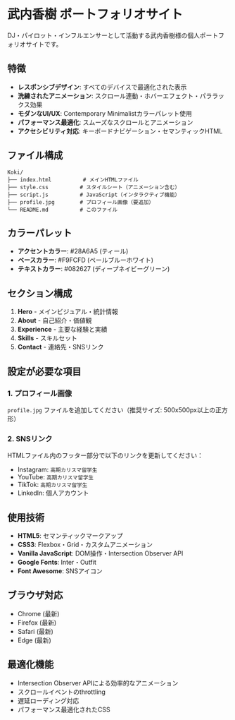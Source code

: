 # 武内香樹 ポートフォリオサイト

DJ・パイロット・インフルエンサーとして活動する武内香樹様の個人ポートフォリオサイトです。

## 特徴

- **レスポンシブデザイン**: すべてのデバイスで最適化された表示
- **洗練されたアニメーション**: スクロール連動・ホバーエフェクト・パララックス効果
- **モダンなUI/UX**: Contemporary Minimalistカラーパレット使用
- **パフォーマンス最適化**: スムーズなスクロールとアニメーション
- **アクセシビリティ対応**: キーボードナビゲーション・セマンティックHTML

## ファイル構成

```
Koki/
├── index.html          # メインHTMLファイル
├── style.css          # スタイルシート（アニメーション含む）
├── script.js          # JavaScript（インタラクティブ機能）
├── profile.jpg        # プロフィール画像（要追加）
└── README.md          # このファイル
```

## カラーパレット

- **アクセントカラー**: #28A6A5 (ティール)
- **ベースカラー**: #F9FCFD (ペールブルーホワイト)
- **テキストカラー**: #082627 (ディープネイビーグリーン)

## セクション構成

1. **Hero** - メインビジュアル・統計情報
2. **About** - 自己紹介・価値観
3. **Experience** - 主要な経験と実績
4. **Skills** - スキルセット
5. **Contact** - 連絡先・SNSリンク

## 設定が必要な項目

### 1. プロフィール画像
`profile.jpg` ファイルを追加してください（推奨サイズ: 500x500px以上の正方形）

### 2. SNSリンク
HTMLファイル内のフッター部分で以下のリンクを更新してください：
- Instagram: `高期カリスマ留学生`
- YouTube: `高期カリスマ留学生`
- TikTok: `高期カリスマ留学生`
- LinkedIn: 個人アカウント

## 使用技術

- **HTML5**: セマンティックマークアップ
- **CSS3**: Flexbox・Grid・カスタムアニメーション
- **Vanilla JavaScript**: DOM操作・Intersection Observer API
- **Google Fonts**: Inter・Outfit
- **Font Awesome**: SNSアイコン

## ブラウザ対応

- Chrome (最新)
- Firefox (最新)
- Safari (最新)
- Edge (最新)

## 最適化機能

- Intersection Observer APIによる効率的なアニメーション
- スクロールイベントのthrottling
- 遅延ローディング対応
- パフォーマンス最適化されたCSS